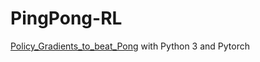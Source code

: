 # PingPong-RL
[Policy_Gradients_to_beat_Pong](https://github.com/llSourcell/Policy_Gradients_to_beat_Pong) with Python 3 and Pytorch
